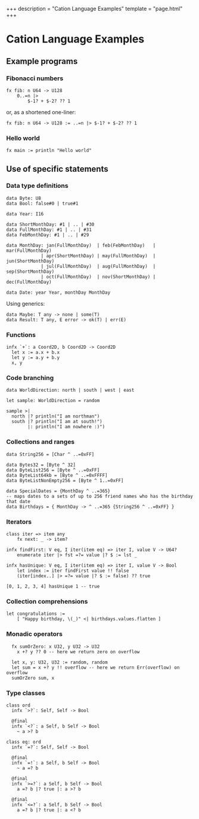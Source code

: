 +++
description = "Cation Language Examples"
template = "page.html"
+++

# Cation Language Examples

## Example programs

### Fibonacci numbers

```
fx fib: n U64 -> U128
    0..=n |>
        $-1? + $-2? ?? 1
```

or, as a shortened one-liner:
```
fx fib: n U64 -> U128 := ..=n |> $-1? + $-2? ?? 1
```

### Hello world

```
fx main := println "Hello world"
```

## Use of specific statements

### Data type definitions

```
data Byte: U8
data Bool: false#0 | true#1

data Year: I16

data ShortMonthDay: #1 | .. | #30
data FullMonthDay: #1 | .. | #31
data FebMonthDay: #1 | .. | #29

data MonthDay: jan(FullMonthDay)  | feb(FebMonthDay)   | mar(FullMonthDay)
             | apr(ShortMonthDay) | may(FullMonthDay)  | jun(ShortMonthDay)
             | jul(FullMonthDay)  | aug(FullMonthDay)  | sep(ShortMonthDay)
             | oct(FullMonthDay)  | nov(ShortMonthDay) | dec(FullMonthDay)

data Date: year Year, monthDay MonthDay
```

Using generics:
```
data Maybe: T any -> none | some(T)
data Result: T any, E error -> ok(T) | err(E)
```

### Functions

```
infx `+`: a Coord2D, b Coord2D -> Coord2D
  let x := a.x + b.x
  let y := a.y + b.y
  x, y
```

### Code branching

```
data WorldDirection: north | south | west | east

let sample: WorldDirection = random

sample >|
  north |? println("I am northman") 
  south |? println("I am at south!")
        |: println("I am nowhere :)")
```

### Collections and ranges

```
data String256 = [Char ^ ..=0xFF]

data Bytes32 = [Byte ^ 32]
data ByteList256 = [Byte ^ ..=0xFF]
data ByteList64kb = [Byte ^ ..=0xFFFF]
data ByteListNonEmpty256 = [Byte ^ 1..=0xFF]

data SpecialDates = {MonthDay ^ ..=365}
-- maps dates to a sets of up to 256 friend names who has the birthday that date
data Birthdays = { MonthDay -> ^ ..=365 {String256 ^ ..=0xFF} }
```

### Iterators

```
class iter => item any
    fx next: _ -> item?

infx findFirst: V eq, I iter(item eq) => iter I, value V -> U64?
    enumerate iter |> fst =?= value |? $ := lst _

infx hasUnique: V eq, I iter(item eq) => iter I, value V -> Bool
    let index := iter findFirst value !! false
    (iter[index..] |> =?= value |? $ := false) ?? true
    
[0, 1, 2, 3, 4] hasUnique 1 -- true
```

### Collection comprehensions

```
let congratulations :=
    [ "Happy birthday, \(_)" <| birthdays.values.flatten ]
```

### Monadic operators

```
  fx sumOrZero: x U32, y U32 -> U32
    x +? y ?? 0 -- here we return zero on overflow

  let x, y: U32, U32 := random, random
  let sum = x +? y !! overflow -- here we return Err(overflow) on overflow
  sumOrZero sum, x
```

### Type classes

```
class ord
  infx `>?`: Self, Self -> Bool
  
  @final
  infx `<?`: a Self, b Self -> Bool
    ~ a >? b

class eq: ord
  infx `=?`: Self, Self -> Bool

  @final
  infx `=!`: a Self, b Self -> Bool
    ~ a =? b
  
  @final
  infx `>=?`: a Self, b Self -> Bool
    a =? b |? true |: a >? b
  
  @final
  infx `<=?`: a Self, b Self -> Bool
    a =? b |? true |: a <? b
```

